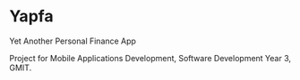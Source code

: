# Yapfa
Yet Another Personal Finance App

Project for Mobile Applications Development, Software Development Year 3, GMIT.
